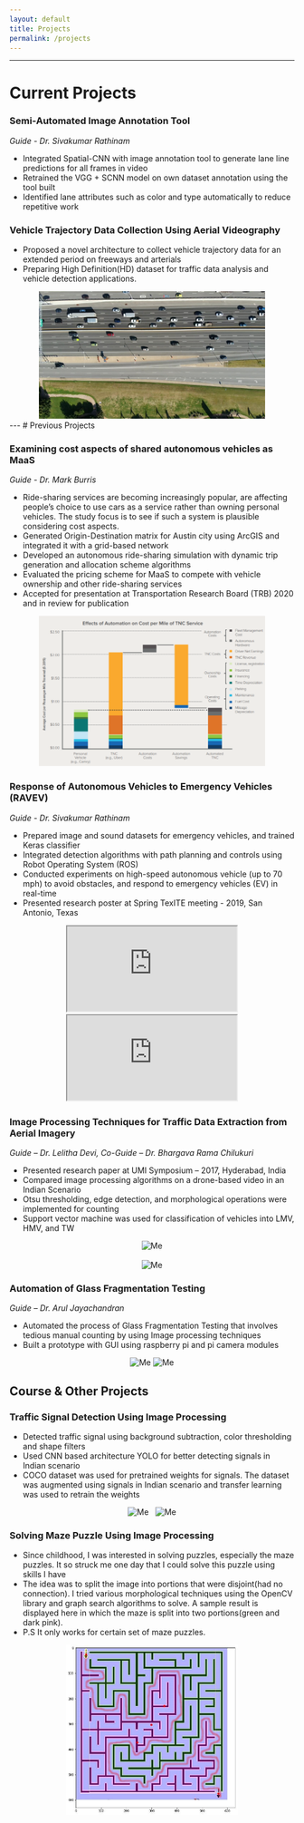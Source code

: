 ```yaml
---
layout: default
title: Projects
permalink: /projects
---
```

---
# Current Projects

<!-- ### Reinforcement Learning for Envy-free and Pareto Efficient Traffic Signal
*Guide - Dr. Alireza Talebpour*
- Integrated Spatial-CNN with image annotation tool to generate lane line predictions for all frames in video
- Retrained the VGG + SCNN model on own dataset annotation using the tool built
- Identified lane attributes such as color and type automatically to reduce repetitive work -->

### **Semi-Automated Image Annotation Tool**
*Guide - Dr. Sivakumar Rathinam*
- Integrated Spatial-CNN with image annotation tool to generate lane line predictions for all frames in video
- Retrained the VGG + SCNN model on own dataset annotation using the tool built
- Identified lane attributes such as color and type automatically to reduce repetitive work

### **Vehicle Trajectory Data Collection Using Aerial Videography**
- Proposed a novel architecture to collect vehicle trajectory data for an extended period on freeways and arterials
- Preparing High Definition(HD) dataset for traffic data analysis and vehicle detection applications.
<center>
<img style="max-width:400px;max-height:300px;" class="home" src="/assets/dtraffic_1.jpg" alt="Me">
</center>
---
# Previous Projects

### **Examining cost aspects of shared autonomous vehicles as MaaS**
*Guide - Dr. Mark Burris*
- Ride-sharing services are becoming increasingly popular, are affecting people’s choice to use cars as a service rather  than owning personal vehicles. The study focus is to see if such a system is plausible considering cost aspects.
- Generated Origin-Destination matrix for Austin city using ArcGIS and integrated it with a grid-based network
- Developed an autonomous ride-sharing simulation with dynamic trip generation and allocation scheme algorithms
- Evaluated the pricing scheme for MaaS to compete with vehicle ownership and other ride-sharing services
- Accepted for presentation at Transportation Research Board (TRB) 2020 and in review for publication
<center>
<img style="max-width:400px;max-height:300px;" class="home" src="/assets/automation_effect.png" alt="Me">
</center>

### **Response of Autonomous Vehicles to Emergency Vehicles (RAVEV)**
*Guide - Dr. Sivakumar Rathinam*
- Prepared image and sound datasets for emergency vehicles, and trained Keras classifier
- Integrated detection algorithms with path planning and controls using Robot Operating System (ROS)
- Conducted experiments on high-speed autonomous vehicle (up to 70 mph) to avoid obstacles, and respond to emergency vehicles (EV) in real-time
- Presented research poster at Spring TexITE meeting - 2019, San Antonio, Texas

<center>
<iframe src="https://drive.google.com/file/d/1Dq9AtOaN3xnNWAslJDCy0RwWLR2uuqXm/preview" max-width="400" max-height="400">
</iframe>
<iframe src="https://drive.google.com/file/d/1RqIuB4uZx4tks1MXla39uPG8NJK8AzDF/preview" max-width="400" max-height="400" alt ="High Speed Lane Change">
</iframe>
</center>

### **Image Processing Techniques for Traffic Data Extraction from Aerial Imagery**
  *Guide – Dr. Lelitha Devi, Co-Guide – Dr. Bhargava Rama Chilukuri*
-	Presented research paper at UMI Symposium – 2017, Hyderabad, India
-	Compared image processing algorithms on a drone-based video in an Indian Scenario
-	Otsu thresholding, edge detection, and morphological operations were implemented for counting
-	Support vector machine was used for classification of vehicles into LMV, HMV, and TW
<center>
<img style="max-width:400px;max-height:300px;" class="home" src="/assets/aerial_0.png" alt="Me">
<br><br>
<img style="max-width:400px;max-height:300px;" class="home" src="/assets/aerial_1.png" alt="Me">
</center>

### **Automation of Glass Fragmentation Testing**
*Guide – Dr. Arul Jayachandran*
-	Automated the process of Glass Fragmentation Testing that involves tedious manual counting by using Image processing techniques
- Built a prototype with GUI using raspberry pi and pi camera modules
<center>
<img style="max-width:300px;max-height:300px;" class="home" src="/assets/glass_0.png" alt="Me">
<img style="max-width:300px;max-height:300px;" class="home" src="/assets/glass_1.png" alt="Me">
</center>

<!-- ## Udacity - Self Driving Car Nanodegree
### Lane Lines detection
 ##content here##
### Vehicle detection
 ##content here## -->

## Course & Other Projects
### **Traffic Signal Detection Using Image Processing**
- Detected traffic signal using background subtraction, color thresholding and shape filters
-	Used CNN based architecture YOLO for better detecting signals in Indian scenario
- COCO dataset was used for pretrained weights for signals. The dataset was augmented using signals in Indian scenario and transfer learning was used to retrain the weights
<center>
<img style="max-width:300px;max-height:200px;" class="home" src="/assets/signal_0.png" alt="Me"> &nbsp;
<img style="max-width:300px;max-height:200px;" class="home" src="/assets/signal_1.png" alt="Me">
</center>

### **Solving Maze Puzzle Using Image Processing**
- Since childhood, I was interested in solving puzzles, especially the maze puzzles. It so struck me one day that I could solve this puzzle using skills I have
- The idea was to split the image into portions that were disjoint(had no connection). I tried various morphological techniques using the OpenCV library and graph search algorithms to solve. A sample result is displayed here in which the maze is split into two portions(green and dark pink).
- P.S It only works for certain set of maze puzzles.

<center>
<img style="max-width:400px;max-height:300px;" class="home" src="/assets/maze.jpg" alt="Me">
</center>
